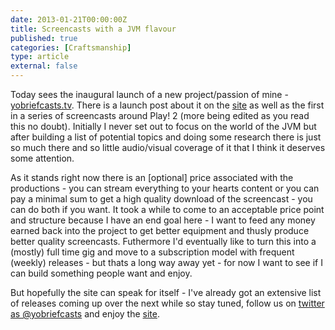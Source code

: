 ```yaml
---
date: 2013-01-21T00:00:00Z
title: Screencasts with a JVM flavour
published: true
categories: [Craftsmanship]
type: article
external: false
---
```

Today sees the inaugural launch of a new project/passion of mine - [yobriefcasts.tv](http://yobriefcasts.tv).  There is a launch post about it on the [site](http://yobriefcasts.tv) as well as the first in a series of screencasts around Play! 2 (more being edited as you read this no doubt).  Initially I never set out to focus on the world of the JVM but after building a list of potential topics and doing some research there is just so much there and so little audio/visual coverage of it that I think it deserves some attention.

As it stands right now there is an [optional] price associated with the productions - you can stream everything to your hearts content or you can pay a minimal sum to get a high quality download of the screencast - you can do both if you want.  It took a while to come to an acceptable price point and structure because I have an end goal here - I want to feed any money earned back into the project to get better equipment and thusly produce better quality screencasts.  Futhermore I'd eventually like to turn this into a (mostly) full time gig and move to a subscription model with frequent (weekly) releases - but thats a long way away yet - for now I want to see if I can build something people want and enjoy.

But hopefully the site can speak for itself - I've already got an extensive list of releases coming up over the next while so stay tuned, follow us on [twitter as @yobriefcasts](http://twitter.com/yobriefcasts) and enjoy the [site](http://yobriefcasts.tv).